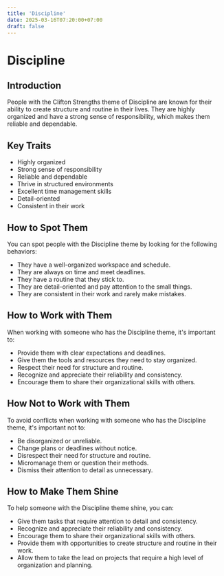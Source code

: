 ```yaml
---
title: 'Discipline'
date: 2025-03-16T07:20:00+07:00
draft: false
---
```


# Discipline

## Introduction

People with the Clifton Strengths theme of Discipline are known for their ability to create structure and routine in their lives. They are highly organized and have a strong sense of responsibility, which makes them reliable and dependable.

## Key Traits

- Highly organized
- Strong sense of responsibility
- Reliable and dependable
- Thrive in structured environments
- Excellent time management skills
- Detail-oriented
- Consistent in their work

## How to Spot Them

You can spot people with the Discipline theme by looking for the following behaviors:

- They have a well-organized workspace and schedule.
- They are always on time and meet deadlines.
- They have a routine that they stick to.
- They are detail-oriented and pay attention to the small things.
- They are consistent in their work and rarely make mistakes.

## How to Work with Them

When working with someone who has the Discipline theme, it's important to:

- Provide them with clear expectations and deadlines.
- Give them the tools and resources they need to stay organized.
- Respect their need for structure and routine.
- Recognize and appreciate their reliability and consistency.
- Encourage them to share their organizational skills with others.

## How Not to Work with Them

To avoid conflicts when working with someone who has the Discipline theme, it's important not to:

- Be disorganized or unreliable.
- Change plans or deadlines without notice.
- Disrespect their need for structure and routine.
- Micromanage them or question their methods.
- Dismiss their attention to detail as unnecessary.

## How to Make Them Shine

To help someone with the Discipline theme shine, you can:

- Give them tasks that require attention to detail and consistency.
- Recognize and appreciate their reliability and consistency.
- Encourage them to share their organizational skills with others.
- Provide them with opportunities to create structure and routine in their work.
- Allow them to take the lead on projects that require a high level of organization and planning.
